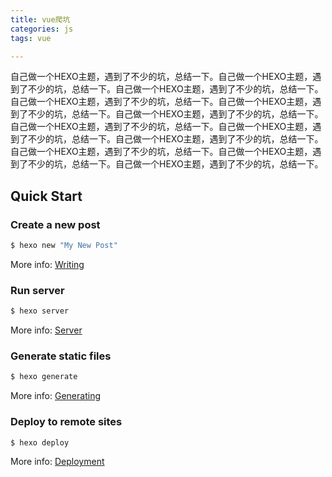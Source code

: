 ```yaml
---
title: vue爬坑
categories: js
tags: vue

---
```

自己做一个HEXO主题，遇到了不少的坑，总结一下。自己做一个HEXO主题，遇到了不少的坑，总结一下。自己做一个HEXO主题，遇到了不少的坑，总结一下。自己做一个HEXO主题，遇到了不少的坑，总结一下。自己做一个HEXO主题，遇到了不少的坑，总结一下。自己做一个HEXO主题，遇到了不少的坑，总结一下。自己做一个HEXO主题，遇到了不少的坑，总结一下。自己做一个HEXO主题，遇到了不少的坑，总结一下。自己做一个HEXO主题，遇到了不少的坑，总结一下。自己做一个HEXO主题，遇到了不少的坑，总结一下。自己做一个HEXO主题，遇到了不少的坑，总结一下。自己做一个HEXO主题，遇到了不少的坑，总结一下。<!-- more -->
## Quick Start

### Create a new post

``` bash
$ hexo new "My New Post"
```

More info: [Writing](https://hexo.io/docs/writing.html)

### Run server

``` bash
$ hexo server
```

More info: [Server](https://hexo.io/docs/server.html)

### Generate static files

``` bash
$ hexo generate
```

More info: [Generating](https://hexo.io/docs/generating.html)

### Deploy to remote sites

``` bash
$ hexo deploy
```

More info: [Deployment](https://hexo.io/docs/deployment.html)
